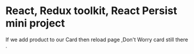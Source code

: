 # React, Redux toolkit, React Persist  mini project 

If we add product to our Card then reload page ,Don't Worry card still there .